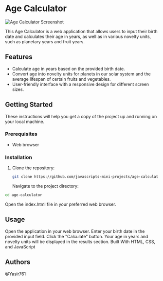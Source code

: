 # Age Calculator

![Age Calculator Screenshot](screenshot.png)

This Age Calculator is a web application that allows users to input their birth date and calculates their age in years, as well as in various novelty units, such as planetary years and fruit years.

## Features

- Calculate age in years based on the provided birth date.
- Convert age into novelty units for planets in our solar system and the average lifespan of certain fruits and vegetables.
- User-friendly interface with a responsive design for different screen sizes.

## Getting Started

These instructions will help you get a copy of the project up and running on your local machine.

### Prerequisites

- Web browser 

### Installation

1. Clone the repository:

   ```bash
   git clone https://github.com/javascripts-mini-projects/age-calculator.git

   ```

   Navigate to the project directory:


```bash
cd age-calculator
```
Open the index.html file in your preferred web browser.

## Usage

Open the application in your web browser.
Enter your birth date in the provided input field.
Click the "Calculate" button.
Your age in years and novelty units will be displayed in the results section.
Built With
HTML, CSS, and JavaScript


## Authors

 @Yasir761

